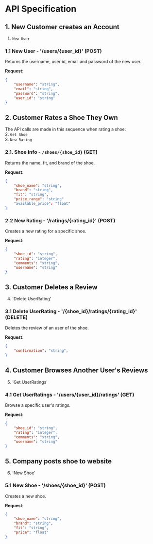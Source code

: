 # API Specification

## 1. New Customer creates an Account

1. `New User`

### 1.1 New User - '/users/{user_id}' (POST)

Returns the username, user id, email and password of the new user.

**Request**:

```json
{
    "username": "string",
    "email": "string",
    "password": "string",
    "user_id": "string"
}
```

## 2. Customer Rates a Shoe They Own

The API calls are made in this sequence when rating a shoe:  
2. `Get Shoe`  
3. `New Rating`

### 2.1. Shoe Info - `/shoes/{shoe_id}` (GET)

Returns the name, fit, and brand of the shoe.

**Request**:

```json
{
    "shoe_name": "string",
    "brand": "string",
    "fit": "string",
    "price_range": "string"
    "available_price": "float"
}
```
### 2.2 New Rating - '/ratings/{rating_id}' (POST)

Creates a new rating for a specific shoe.

**Request**:

```json
{
    "shoe_id": "string",
    "rating": "integer",
    "comments": "string",
    "username": "string"
}
```

## 3. Customer Deletes a Review

4. 'Delete UserRating'

### 3.1 Delete UserRating - '/{shoe_id}/ratings/{rating_id}' (DELETE)

Deletes the review of an user of the shoe.

**Request**:

```json
{
    "confirmation": "string",
}
```

## 4. Customer Browses Another User's Reviews

5. 'Get UserRatings'

### 4.1 Get UserRatings - '/users/{user_id}/ratings' (GET)

Browse a specific user's ratings.

**Request**:

```json
{
    "shoe_id": "string",
    "rating": "integer",
    "comments": "string",
    "username": "string"
}
```

## 5. Company posts shoe to website

6. 'New Shoe'

### 5.1 New Shoe - '/shoes/{shoe_id}' (POST)

Creates a new shoe.

**Request**:

```json
{
    "shoe_name": "string",
    "brand": "string",
    "fit": "string",
    "price": "float"
}
```

